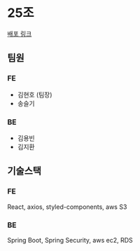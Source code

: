 # 25조
[배포 링크](http://pre-client.s3-website-us-east-1.amazonaws.com/)
## 팀원

### FE
- 김현호 (팀장)
- 송슬기

### BE
- 김용빈
- 김지환

## 기술스택
### FE
React, axios, styled-components, aws S3
### BE
Spring Boot, Spring Security, aws ec2, RDS

